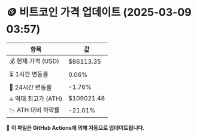 # 🪙 비트코인 가격 업데이트 (2025-03-09 03:57)

| 항목                | 값 |
|--------------------|----------------|
| 💰 현재 가격 (USD) | $86113.35 |
| ⏳ 1시간 변동률    | 0.06% |
| 📆 24시간 변동률   | -1.76% |
| 🔝 역대 최고가 (ATH) | $109021.48 |
| 📉 ATH 대비 하락률 | -21.01% |

🔄 **이 파일은 GitHub Actions에 의해 자동으로 업데이트됩니다.**
